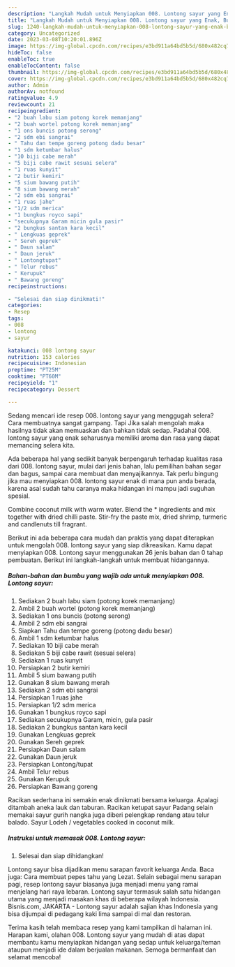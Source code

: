 ```yaml
---
description: "Langkah Mudah untuk Menyiapkan 008. Lontong sayur yang Enak, Buat Buka Puasa}"
title: "Langkah Mudah untuk Menyiapkan 008. Lontong sayur yang Enak, Buat Buka Puasa}"
slug: 1240-langkah-mudah-untuk-menyiapkan-008-lontong-sayur-yang-enak-buat-buka-puasa
category: Uncategorized
date: 2023-03-08T10:20:01.896Z
image: https://img-global.cpcdn.com/recipes/e3bd911a64bd5b5d/680x482cq70/008-lontong-sayur-foto-resep-utama.jpg
hideToc: false
enableToc: true
enableTocContent: false
thumbnail: https://img-global.cpcdn.com/recipes/e3bd911a64bd5b5d/680x482cq70/008-lontong-sayur-foto-resep-utama.jpg
cover: https://img-global.cpcdn.com/recipes/e3bd911a64bd5b5d/680x482cq70/008-lontong-sayur-foto-resep-utama.jpg
author: Admin
authorAv: notfound
ratingvalue: 4.9
reviewcount: 21
recipeingredient:
- "2 buah labu siam potong korek memanjang"
- "2 buah wortel potong korek memanjang"
- "1 ons buncis potong serong"
- "2 sdm ebi sangrai"
- " Tahu dan tempe goreng potong dadu besar"
- "1 sdm ketumbar halus"
- "10 biji cabe merah"
- "5 biji cabe rawit sesuai selera"
- "1 ruas kunyit"
- "2 butir kemiri"
- "5 sium bawang putih"
- "8 sium bawang merah"
- "2 sdm ebi sangrai"
- "1 ruas jahe"
- "1/2 sdm merica"
- "1 bungkus royco sapi"
- "secukupnya Garam micin gula pasir"
- "2 bungkus santan kara kecil"
- " Lengkuas geprek"
- " Sereh geprek"
- " Daun salam"
- " Daun jeruk"
- " Lontongtupat"
- " Telur rebus"
- " Kerupuk"
- " Bawang goreng"
recipeinstructions:

- "Selesai dan siap dinikmati!"
categories:
- Resep
tags:
- 008
- lontong
- sayur

katakunci: 008 lontong sayur 
nutrition: 153 calories
recipecuisine: Indonesian
preptime: "PT25M"
cooktime: "PT60M"
recipeyield: "1"
recipecategory: Dessert

---
```



Sedang mencari ide resep 008. lontong sayur yang menggugah selera? Cara membuatnya sangat gampang. Tapi Jika salah mengolah maka hasilnya tidak akan memuaskan dan bahkan tidak sedap. Padahal 008. lontong sayur yang enak seharusnya memiliki aroma dan rasa yang dapat memancing selera kita.


Ada beberapa hal yang sedikit banyak berpengaruh terhadap kualitas rasa dari 008. lontong sayur, mulai dari jenis bahan, lalu pemilihan bahan segar dan bagus, sampai cara membuat dan menyajikannya. Tak perlu bingung jika mau menyiapkan 008. lontong sayur enak di mana pun anda berada, karena asal sudah tahu caranya maka hidangan ini mampu jadi suguhan spesial.

Combine coconut milk with warm water. Blend the * ingredients and mix together with dried chilli paste. Stir-fry the paste mix, dried shrimp, turmeric and candlenuts till fragrant.


Berikut ini ada beberapa cara mudah dan praktis yang dapat diterapkan untuk mengolah 008. lontong sayur yang siap dikreasikan. Kamu dapat menyiapkan 008. Lontong sayur menggunakan 26 jenis bahan dan 0 tahap pembuatan. Berikut ini langkah-langkah untuk membuat hidangannya.

<!--inarticleads1-->

##### Bahan-bahan dan bumbu yang wajib ada untuk menyiapkan 008. Lontong sayur:

1. Sediakan 2 buah labu siam (potong korek memanjang)
1. Ambil 2 buah wortel (potong korek memanjang)
1. Sediakan 1 ons buncis (potong serong)
1. Ambil 2 sdm ebi sangrai
1. Siapkan  Tahu dan tempe goreng (potong dadu besar)
1. Ambil 1 sdm ketumbar halus
1. Sediakan 10 biji cabe merah
1. Sediakan 5 biji cabe rawit (sesuai selera)
1. Sediakan 1 ruas kunyit
1. Persiapkan 2 butir kemiri
1. Ambil 5 sium bawang putih
1. Gunakan 8 sium bawang merah
1. Sediakan 2 sdm ebi sangrai
1. Persiapkan 1 ruas jahe
1. Persiapkan 1/2 sdm merica
1. Gunakan 1 bungkus royco sapi
1. Sediakan secukupnya Garam, micin, gula pasir
1. Sediakan 2 bungkus santan kara kecil
1. Gunakan  Lengkuas geprek
1. Gunakan  Sereh geprek
1. Persiapkan  Daun salam
1. Gunakan  Daun jeruk
1. Persiapkan  Lontong/tupat
1. Ambil  Telur rebus
1. Gunakan  Kerupuk
1. Persiapkan  Bawang goreng


Racikan sederhana ini semakin enak dinikmati bersama keluarga. Apalagi ditambah aneka lauk dan taburan. Racikan ketupat sayur Padang selain memakai sayur gurih nangka juga diberi pelengkap rendang atau telur balado. Sayur Lodeh / vegetables cooked in coconut milk. 

<!--inarticleads2-->

##### Instruksi untuk memasak 008. Lontong sayur:


1. Selesai dan siap dihidangkan!

Lontong sayur bisa dijadikan menu sarapan favorit keluarga Anda. Baca juga: Cara membuat pepes tahu yang Lezat. Selain sebagai menu sarapan pagi, resep lontong sayur biasanya juga menjadi menu yang ramai menjelang hari raya lebaran. Lontong sayur termasuk salah satu hidangan utama yang menjadi masakan khas di beberapa wilayah Indonesia. Bisnis.com, JAKARTA - Lontong sayur adalah sajian khas Indonesia yang bisa dijumpai di pedagang kaki lima sampai di mal dan restoran. 

Terima kasih telah membaca resep yang kami tampilkan di halaman ini. Harapan kami, olahan 008. Lontong sayur yang mudah di atas dapat membantu kamu menyiapkan hidangan yang sedap untuk keluarga/teman ataupun menjadi ide dalam berjualan makanan. Semoga bermanfaat dan selamat mencoba!
